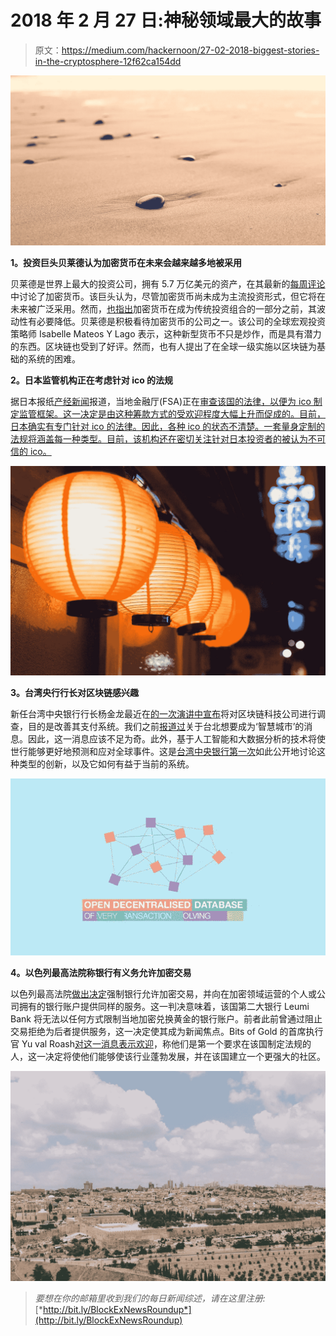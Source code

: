 # 2018 年 2 月 27 日:神秘领域最大的故事

> 原文：<https://medium.com/hackernoon/27-02-2018-biggest-stories-in-the-cryptosphere-12f62ca154dd>

![](img/53ca6224aaaa962687bb7c54620c7dff.png)

**1。投资巨头贝莱德认为加密货币在未来会越来越多地被采用**

贝莱德是世界上最大的投资公司，拥有 5.7 万亿美元的资产，在其最新的[每周评论](https://www.blackrock.com/investing/insights/weekly-commentary)中讨论了加密货币。该巨头认为，尽管加密货币尚未成为主流投资形式，但它将在未来被广泛采用。然而，[也指出](https://cointelegraph.com/news/57-trln-investment-company-blackrock-cryptocurrency-will-be-widely-used-in-future)加密货币在成为传统投资组合的一部分之前，其波动性有必要降低。贝莱德是积极看待加密货币的公司之一。该公司的全球宏观投资策略师 Isabelle Mateos Y Lago 表示，这种新型货币不只是炒作，而是具有潜力的东西。区块链也受到了好评。然而，也有人提出了在全球一级实施以区块链为基础的系统的困难。

**2。日本监管机构正在考虑针对 ico 的法规**

据日本报纸[产经新闻](http://www.sankei.com/politics/news/180227/plt1802270002-n1.html)报道，当地金融厅(FSA)正在[审查该国的法律，以便为 ico 制定监管框架。这一决定是由这种筹款方式的受欢迎程度大幅上升而促成的。目前，日本确实有专门针对 ico 的法律。因此，各种 ico 的状态不清楚。一套量身定制的法规将涵盖每一种类型。目前，该机构还在密切关注针对日本投资者的被认为不可信的 ico。](https://www.coindesk.com/japans-finance-watchdog-eyeing-ico-regulation-says-report/?utm_content=buffera7b83&utm_medium=social&utm_source=twitter.com&utm_campaign=buffer)

![](img/e70e25b6dc8a4e48cc23d93d8e6d481e.png)

**3。台湾央行行长对区块链感兴趣**

新任台湾中央银行行长杨金龙最近在[的一次演讲中](https://www.cbc.gov.tw/ct.asp?xItem=63004&ctNode=302&mp=1)[宣布](https://cointelegraph.com/news/taiwanese-central-bank-sees-future-in-blockchain-for-payment-systems)将对区块链科技公司进行调查，目的是改善其支付系统。我们之前[报道过](https://hackernoon.com/09-02-2018-biggest-stories-in-the-cryptosphere-87f43192308a)关于台北想要成为‘智慧城市’的消息。因此，这一消息应该不足为奇。此外，基于人工智能和大数据分析的技术将使世行能够更好地预测和应对全球事件。这是[台湾中央银行第一次](https://ibsintelligence.com/ibs-journal/ibs-news/taiwan-central-bank-remains-open-minded-blockchain-big-data-technology/)如此公开地讨论这种类型的创新，以及它如何有益于当前的系统。

![](img/5fd583b367622cb7d3a6acf3d7ab7eb1.png)

**4。以色列最高法院称银行有义务允许加密交易**

以色列最高法院[做出决定](https://www.financemagnates.com/cryptocurrency/news/israeli-supreme-court-backs-crypto-forces-banks-allow-trading/)强制银行允许加密交易，并向在加密领域运营的个人或公司拥有的银行账户提供同样的服务。这一判决意味着，该国第二大银行 Leumi Bank 将无法以任何方式限制当地加密兑换黄金的银行账户。前者此前曾通过阻止交易拒绝为后者提供服务，这一决定使其成为新闻焦点。Bits of Gold 的首席执行官 Yu val Roash[对这一消息表示欢迎](https://www.newsbtc.com/2018/02/27/israeli-supreme-court-leumi-bank-must-stop-obstructing-financial-operations-of-crypto-exchange-bits-of-gold/)，称他们是第一个要求在该国制定法规的人，这一决定将使他们能够使该行业蓬勃发展，并在该国建立一个更强大的社区。

![](img/f69690fcc3b172450605a8a017fe3433.png)

> *要想在你的邮箱里收到我们的每日新闻综述，请在这里注册:*[*http://bit.ly/BlockExNewsRoundup*](http://bit.ly/BlockExNewsRoundup)